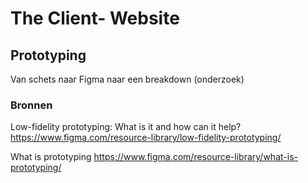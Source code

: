 # The Client- Website

## Prototyping

Van schets naar Figma naar een breakdown (onderzoek)

<!--
Maak (zo snel mogelijk) een design van de website die de student gaat maken. Werk verschillende scherm groottes uit, minimaal S, M en L. 
in Figma of Miro studenten de opdracht laten uitwerken. En dan proberen dat te gaan maken in 3 weken.

Proces van breakdown, HTML onderzoek en CSS layout, hoe ga je de responsive layout maken? Grid? Flexbox? 
-->

### Bronnen

Low-fidelity prototyping: What is it and how can it help?
https://www.figma.com/resource-library/low-fidelity-prototyping/

What is prototyping
https://www.figma.com/resource-library/what-is-prototyping/

